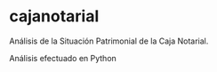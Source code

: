 # cajanotarial
Análisis de la Situación Patrimonial de la Caja Notarial.

Análisis efectuado en Python
